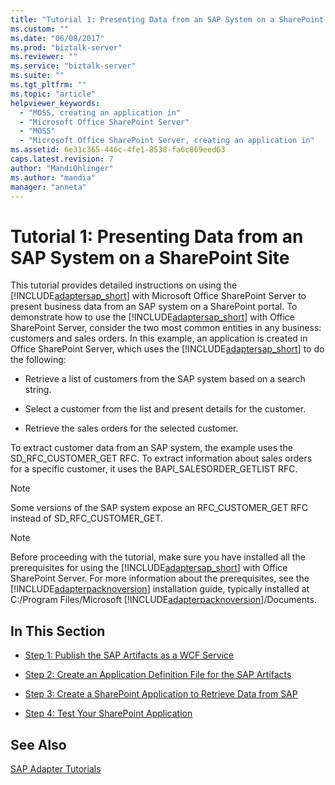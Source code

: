 ```yaml
---
title: "Tutorial 1: Presenting Data from an SAP System on a SharePoint Site | Microsoft Docs"
ms.custom: ""
ms.date: "06/08/2017"
ms.prod: "biztalk-server"
ms.reviewer: ""
ms.service: "biztalk-server"
ms.suite: ""
ms.tgt_pltfrm: ""
ms.topic: "article"
helpviewer_keywords: 
  - "MOSS, creating an application in"
  - "Microsoft Office SharePoint Server"
  - "MOSS"
  - "Microsoft Office SharePoint Server, creating an application in"
ms.assetid: 6e31c365-446c-4fe1-8538-fa6c869eed63
caps.latest.revision: 7
author: "MandiOhlinger"
ms.author: "mandia"
manager: "anneta"
---
```

# Tutorial 1: Presenting Data from an SAP System on a SharePoint Site
This tutorial provides detailed instructions on using the [!INCLUDE[adaptersap_short](../../includes/adaptersap-short-md.md)] with Microsoft Office SharePoint Server to present business data from an SAP system on a SharePoint portal. To demonstrate how to use the [!INCLUDE[adaptersap_short](../../includes/adaptersap-short-md.md)] with Office SharePoint Server, consider the two most common entities in any business: customers and sales orders. In this example, an application is created in Office SharePoint Server, which uses the [!INCLUDE[adaptersap_short](../../includes/adaptersap-short-md.md)] to do the following:  
  
-   Retrieve a list of customers from the SAP system based on a search string.  
  
-   Select a customer from the list and present details for the customer.  
  
-   Retrieve the sales orders for the selected customer.  
  
 To extract customer data from an SAP system, the example uses the SD_RFC_CUSTOMER_GET RFC. To extract information about sales orders for a specific customer, it uses the BAPI_SALESORDER_GETLIST RFC.  
  
> [!NOTE]
>  Some versions of the SAP system expose an RFC_CUSTOMER_GET RFC instead of SD_RFC_CUSTOMER_GET.  
  
> [!NOTE]
>  Before proceeding with the tutorial, make sure you have installed all the prerequisites for using the [!INCLUDE[adaptersap_short](../../includes/adaptersap-short-md.md)] with Office SharePoint Server. For more information about the prerequisites, see the [!INCLUDE[adapterpacknoversion](../../includes/adapterpacknoversion-md.md)] installation guide, typically installed at C:/Program Files/Microsoft [!INCLUDE[adapterpacknoversion](../../includes/adapterpacknoversion-md.md)]/Documents.  
  
## In This Section  
  
-   [Step 1: Publish the SAP Artifacts as a WCF Service](../../adapters-and-accelerators/adapter-sap/step-1-publish-the-sap-artifacts-as-a-wcf-service.md)  
  
-   [Step 2: Create an Application Definition File for the SAP Artifacts](../../adapters-and-accelerators/adapter-sap/step-2-create-an-application-definition-file-for-the-sap-artifacts.md)  
  
-   [Step 3: Create a SharePoint Application to Retrieve Data from SAP](../../adapters-and-accelerators/adapter-sap/step-3-create-a-sharepoint-application-to-retrieve-data-from-sap.md)  
  
-   [Step 4: Test Your SharePoint Application](../../adapters-and-accelerators/adapter-sap/step-4-test-your-sharepoint-application1.md)  
  
## See Also  
 [SAP Adapter Tutorials](../../adapters-and-accelerators/adapter-sap/sap-adapter-tutorials.md)